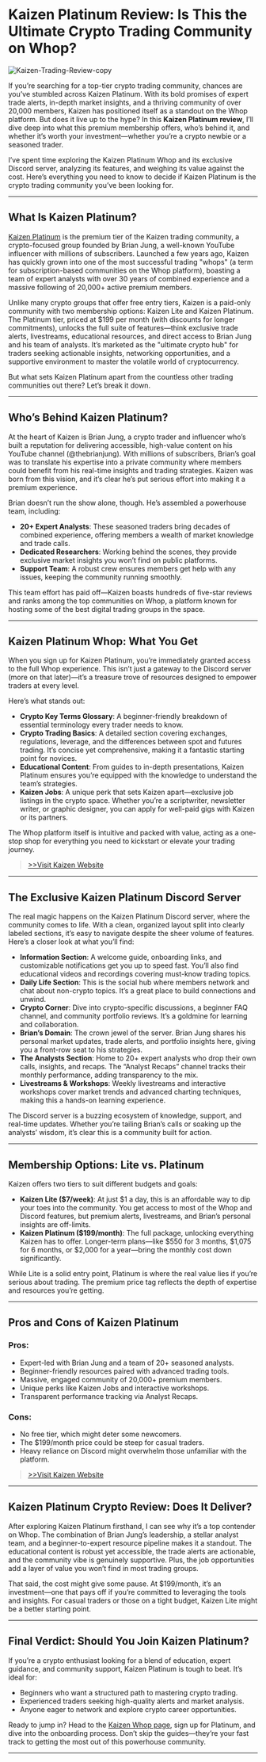 # Kaizen Platinum Review: Is This the Ultimate Crypto Trading Community on Whop?
![Kaizen-Trading-Review-copy](https://github.com/user-attachments/assets/15ed8e82-80b7-4956-b79e-d78f34ecd010)

If you’re searching for a top-tier crypto trading community, chances are you’ve stumbled across Kaizen Platinum. With its bold promises of expert trade alerts, in-depth market insights, and a thriving community of over 20,000 members, Kaizen has positioned itself as a standout on the Whop platform. But does it live up to the hype? In this **Kaizen Platinum review**, I’ll dive deep into what this premium membership offers, who’s behind it, and whether it’s worth your investment—whether you’re a crypto newbie or a seasoned trader.

I’ve spent time exploring the Kaizen Platinum Whop and its exclusive Discord server, analyzing its features, and weighing its value against the cost. Here’s everything you need to know to decide if Kaizen Platinum is the crypto trading community you’ve been looking for.

---

## What Is Kaizen Platinum?

[Kaizen Platinum](https://whop.com/kaizen-trading/?a=kelechienwere1234) is the premium tier of the Kaizen trading community, a crypto-focused group founded by Brian Jung, a well-known YouTube influencer with millions of subscribers. Launched a few years ago, Kaizen has quickly grown into one of the most successful trading "whops" (a term for subscription-based communities on the Whop platform), boasting a team of expert analysts with over 30 years of combined experience and a massive following of 20,000+ active premium members.

Unlike many crypto groups that offer free entry tiers, Kaizen is a paid-only community with two membership options: Kaizen Lite and Kaizen Platinum. The Platinum tier, priced at $199 per month (with discounts for longer commitments), unlocks the full suite of features—think exclusive trade alerts, livestreams, educational resources, and direct access to Brian Jung and his team of analysts. It’s marketed as the "ultimate crypto hub" for traders seeking actionable insights, networking opportunities, and a supportive environment to master the volatile world of cryptocurrency.

But what sets Kaizen Platinum apart from the countless other trading communities out there? Let’s break it down.

---

## Who’s Behind Kaizen Platinum?

At the heart of Kaizen is Brian Jung, a crypto trader and influencer who’s built a reputation for delivering accessible, high-value content on his YouTube channel (@thebrianjung). With millions of subscribers, Brian’s goal was to translate his expertise into a private community where members could benefit from his real-time insights and trading strategies. Kaizen was born from this vision, and it’s clear he’s put serious effort into making it a premium experience.

Brian doesn’t run the show alone, though. He’s assembled a powerhouse team, including:

- **20+ Expert Analysts**: These seasoned traders bring decades of combined experience, offering members a wealth of market knowledge and trade calls.
- **Dedicated Researchers**: Working behind the scenes, they provide exclusive market insights you won’t find on public platforms.
- **Support Team**: A robust crew ensures members get help with any issues, keeping the community running smoothly.

This team effort has paid off—Kaizen boasts hundreds of five-star reviews and ranks among the top communities on Whop, a platform known for hosting some of the best digital trading groups in the space.

---

## Kaizen Platinum Whop: What You Get

When you sign up for Kaizen Platinum, you’re immediately granted access to the full Whop experience. This isn’t just a gateway to the Discord server (more on that later)—it’s a treasure trove of resources designed to empower traders at every level.

Here’s what stands out:

- **Crypto Key Terms Glossary**: A beginner-friendly breakdown of essential terminology every trader needs to know.
- **Crypto Trading Basics**: A detailed section covering exchanges, regulations, leverage, and the differences between spot and futures trading. It’s concise yet comprehensive, making it a fantastic starting point for novices.
- **Educational Content**: From guides to in-depth presentations, Kaizen Platinum ensures you’re equipped with the knowledge to understand the team’s strategies.
- **Kaizen Jobs**: A unique perk that sets Kaizen apart—exclusive job listings in the crypto space. Whether you’re a scriptwriter, newsletter writer, or graphic designer, you can apply for well-paid gigs with Kaizen or its partners.

The Whop platform itself is intuitive and packed with value, acting as a one-stop shop for everything you need to kickstart or elevate your trading journey.
>[>>Visit Kaizen Website](https://whop.com/kaizen-trading/?a=kelechienwere1234)
---

## The Exclusive Kaizen Platinum Discord Server

The real magic happens on the Kaizen Platinum Discord server, where the community comes to life. With a clean, organized layout split into clearly labeled sections, it’s easy to navigate despite the sheer volume of features. Here’s a closer look at what you’ll find:

- **Information Section**: A welcome guide, onboarding links, and customizable notifications get you up to speed fast. You’ll also find educational videos and recordings covering must-know trading topics.
- **Daily Life Section**: This is the social hub where members network and chat about non-crypto topics. It’s a great place to build connections and unwind.
- **Crypto Corner**: Dive into crypto-specific discussions, a beginner FAQ channel, and community portfolio reviews. It’s a goldmine for learning and collaboration.
- **Brian’s Domain**: The crown jewel of the server. Brian Jung shares his personal market updates, trade alerts, and portfolio insights here, giving you a front-row seat to his strategies.
- **The Analysts Section**: Home to 20+ expert analysts who drop their own calls, insights, and recaps. The “Analyst Recaps” channel tracks their monthly performance, adding transparency to the mix.
- **Livestreams & Workshops**: Weekly livestreams and interactive workshops cover market trends and advanced charting techniques, making this a hands-on learning experience.

The Discord server is a buzzing ecosystem of knowledge, support, and real-time updates. Whether you’re tailing Brian’s calls or soaking up the analysts’ wisdom, it’s clear this is a community built for action.

---

## Membership Options: Lite vs. Platinum

Kaizen offers two tiers to suit different budgets and goals:

- **Kaizen Lite ($7/week)**: At just $1 a day, this is an affordable way to dip your toes into the community. You get access to most of the Whop and Discord features, but premium alerts, livestreams, and Brian’s personal insights are off-limits.
- **Kaizen Platinum ($199/month)**: The full package, unlocking everything Kaizen has to offer. Longer-term plans—like $550 for 3 months, $1,075 for 6 months, or $2,000 for a year—bring the monthly cost down significantly.

While Lite is a solid entry point, Platinum is where the real value lies if you’re serious about trading. The premium price tag reflects the depth of expertise and resources you’re getting.

---

## Pros and Cons of Kaizen Platinum

### Pros:
- Expert-led with Brian Jung and a team of 20+ seasoned analysts.
- Beginner-friendly resources paired with advanced trading tools.
- Massive, engaged community of 20,000+ premium members.
- Unique perks like Kaizen Jobs and interactive workshops.
- Transparent performance tracking via Analyst Recaps.

### Cons:
- No free tier, which might deter some newcomers.
- The $199/month price could be steep for casual traders.
- Heavy reliance on Discord might overwhelm those unfamiliar with the platform.
>[>>Visit Kaizen Website](https://whop.com/kaizen-trading/?a=kelechienwere1234)
---

## Kaizen Platinum Crypto Review: Does It Deliver?

After exploring Kaizen Platinum firsthand, I can see why it’s a top contender on Whop. The combination of Brian Jung’s leadership, a stellar analyst team, and a beginner-to-expert resource pipeline makes it a standout. The educational content is robust yet accessible, the trade alerts are actionable, and the community vibe is genuinely supportive. Plus, the job opportunities add a layer of value you won’t find in most trading groups.

That said, the cost might give some pause. At $199/month, it’s an investment—one that pays off if you’re committed to leveraging the tools and insights. For casual traders or those on a tight budget, Kaizen Lite might be a better starting point.

---

## Final Verdict: Should You Join Kaizen Platinum?

If you’re a crypto enthusiast looking for a blend of education, expert guidance, and community support, Kaizen Platinum is tough to beat. It’s ideal for:
- Beginners who want a structured path to mastering crypto trading.
- Experienced traders seeking high-quality alerts and market analysis.
- Anyone eager to network and explore crypto career opportunities.

Ready to jump in? Head to the [Kaizen Whop page](https://whop.com/kaizen-trading/?a=kelechienwere1234), sign up for Platinum, and dive into the onboarding process. Don’t skip the guides—they’re your fast track to getting the most out of this powerhouse community.

---
